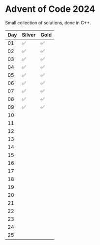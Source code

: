 # Advent of Code 2024

Small collection of solutions, done in C++.

| Day |       Silver       |        Gold        |
|-----|--------------------|--------------------|
|  01 | :white_check_mark: | :white_check_mark: |
|  02 | :white_check_mark: | :white_check_mark: |
|  03 | :white_check_mark: | :white_check_mark: |
|  04 | :white_check_mark: | :white_check_mark: |
|  05 | :white_check_mark: | :white_check_mark: |
|  06 | :white_check_mark: | :white_check_mark: |
|  07 | :white_check_mark: | :white_check_mark: |
|  08 | :white_check_mark: | :white_check_mark: |
|  09 | :white_check_mark: | :white_check_mark: |
|  10 |                    |                    |
|  11 |                    |                    |
|  12 |                    |                    |
|  13 |                    |                    |
|  14 |                    |                    |
|  15 |                    |                    |
|  16 |                    |                    |
|  17 |                    |                    |
|  18 |                    |                    |
|  19 |                    |                    |
|  20 |                    |                    |
|  21 |                    |                    |
|  22 |                    |                    |
|  23 |                    |                    |
|  24 |                    |                    |
|  25 |                    |                    |
